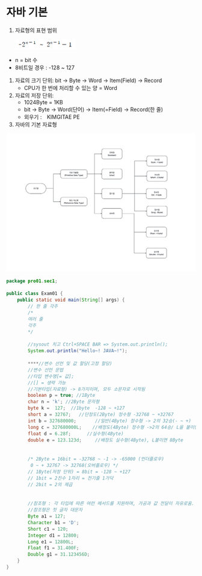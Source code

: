 # 자바 기본

1. 자료형의 표현 범위 
    
    ![자료형의 표현 범위.png](%EC%9E%90%EB%A3%8C%ED%98%95%EC%9D%98_%ED%91%9C%ED%98%84_%EB%B2%94%EC%9C%84.png)
    
- n = bit 수
- 8비트일 경우 : -128 ~ 127
1. 자료의 크기 단위: bit -> Byte -> Word -> Item(Field) -> Record
    - CPU가 한 번에 처리할 수 있는 양 = Word
2. 자료의 저장 단위:
    - 1024Byte = 1KB
    - bit -> Byte -> Word(단어) -> Item(=Field) -> Record(한 줄)
    - 외우기 :　KIMGITAE PE
3. 자바의 기본 자료형

![자바의자료형.png](%EC%9E%90%EB%B0%94%EC%9D%98%EC%9E%90%EB%A3%8C%ED%98%95.png)

```java
package pro01.sec1;

public class Exam01 {
	public static void main(String[] args) {
		// 한 줄 각주
		/*
		여러 줄
		각주
		*/
		
		//sysout 치고 Ctrl+SPACE BAR => System.out.println();
		System.out.println("Hello~! JAVA~!");
		
		****//변수 선언 및 값 할당(고정 할당)
		//변수 선언 문법
		//타입 변수명[= 값];
		//[] = 생략 가능
		//기본타입(자료형) -> 8가지이며, 모두 소문자로 시작됨
		boolean p = true; //1Byte
		char n = 'k'; //2Byte 문자형
		byte k =  127;  //1byte  -128 ~ +127
		short a = 32767;   //단정도(2Byte) 정수형 -32768 ~ +32767
		int b = 327680000;       //일반(4Byte) 정수형 -> 2의 32승(- ~ +)
		long c = 327680000L;    //배정도(4Byte) 정수형 ->2의 64승/ L을 붙이면 8Byte
		float d = 6.28f;      //실수형(4Byte)
		double e = 123.123d;     //배정도 실수형(4Byte), L붙이면 8Byte
		
		
		/* 2Byte = 16bit = -32768 ~ -1 -> -65000 (언더플로우)
		 0 ~ + 32767 -> 32768(오버플로우) */
		// 1Byte(저장 단위) = 8bit = -128 ~ +127
		// 1bit = 2진수 1자리 = 전기줄 1가닥
		// 2bit = 2의 제곱
		
		
		//참조형 : 각 타입에 따른 여런 메서드를 지원하며, 가공과 값 전달이 자유로움.
		//참조형은 첫 글자 대문자
		Byte a1 = 127;
		Character b1 = 'D';
		Short c1 = 120;
		Integer d1 = 12800;
		Long e1 = 12800L;
		Float f1 = 31.400F;
		Double g1 = 31.123456D;
	}
}
```
